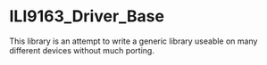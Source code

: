 # ILI9163_Driver_Base
This library is an attempt to write a generic library useable on many different devices without much porting.

